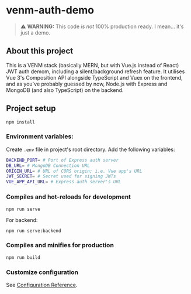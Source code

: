 # venm-auth-demo

> ⚠️ **WARNING:** This code _is not_ 100% production ready. I mean... it's just a demo.

## About this project

This is a VENM stack (basically MERN, but with Vue.js instead of React) JWT auth demom, including a silent/background refresh feature. It utilises Vue 3's Composition API alongside TypeScript and Vuex on the frontend, and as you've probably guessed by now, Node.js with Express and MongoDB (and also TypeScript) on the backend.

## Project setup

```
npm install
```

### Environment variables:

Create `.env` file in project's root directory. Add the following variables:

```sh
BACKEND_PORT= # Port of Express auth server
DB_URL= # MongoDB Connection URL
ORIGIN_URL= # URL of CORS origin; i.e. Vue app's URL
JWT_SECRET= # Secret used for signing JWTs
VUE_APP_API_URL= # Express auth server's URL
```

### Compiles and hot-reloads for development

```
npm run serve
```

For backend:

```
npm run serve:backend
```

### Compiles and minifies for production

```
npm run build
```

### Customize configuration

See [Configuration Reference](https://cli.vuejs.org/config/).
